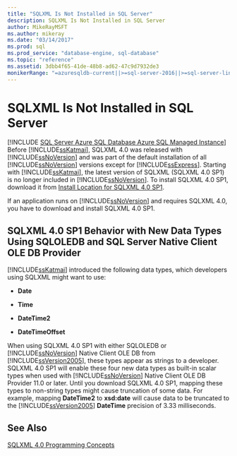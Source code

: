 ```yaml
---
title: "SQLXML Is Not Installed in SQL Server"
description: SQLXML Is Not Installed in SQL Server
author: MikeRayMSFT
ms.author: mikeray
ms.date: "03/14/2017"
ms.prod: sql
ms.prod_service: "database-engine, sql-database"
ms.topic: "reference"
ms.assetid: 3dbb4f65-41de-48b8-ad62-47c9d7932de3
monikerRange: "=azuresqldb-current||>=sql-server-2016||>=sql-server-linux-2017||=azuresqldb-mi-current"
---
```

# SQLXML Is Not Installed in SQL Server
[!INCLUDE [SQL Server Azure SQL Database Azure SQL Managed Instance](../../includes/applies-to-version/sql-asdb-asdbmi.md)]
  Before [!INCLUDE[ssKatmai](../../includes/sskatmai-md.md)], SQLXML 4.0 was released with [!INCLUDE[ssNoVersion](../../includes/ssnoversion-md.md)] and was part of the default installation of all [!INCLUDE[ssNoVersion](../../includes/ssnoversion-md.md)] versions except for [!INCLUDE[ssExpress](../../includes/ssexpress-md.md)]. Starting with [!INCLUDE[ssKatmai](../../includes/sskatmai-md.md)], the latest version of SQLXML (SQLXML 4.0 SP1) is no longer included in [!INCLUDE[ssNoVersion](../../includes/ssnoversion-md.md)]. To install SQLXML 4.0 SP1, download it from [Install Location for SQLXML 4.0 SP1](https://www.microsoft.com/download/details.aspx?id=30403).  
  
 If an application runs on [!INCLUDE[ssNoVersion](../../includes/ssnoversion-md.md)] and requires SQLXML 4.0, you have to download and install SQLXML 4.0 SP1.  
  
## SQLXML 4.0 SP1 Behavior with New Data Types Using SQLOLEDB and SQL Server Native Client OLE DB Provider  
 [!INCLUDE[ssKatmai](../../includes/sskatmai-md.md)] introduced the following data types, which developers using SQLXML might want to use:  
  
-   **Date**  
  
-   **Time**  
  
-   **DateTime2**  
  
-   **DateTimeOffset**  
  
 When using SQLXML 4.0 SP1 with either SQLOLEDB or [!INCLUDE[ssNoVersion](../../includes/ssnoversion-md.md)] Native Client OLE DB from [!INCLUDE[ssVersion2005](../../includes/ssversion2005-md.md)], these types appear as strings to a developer. SQLXML 4.0 SP1 will enable these four new data types as built-in scalar types when used with [!INCLUDE[ssNoVersion](../../includes/ssnoversion-md.md)] Native Client OLE DB Provider 11.0 or later. Until you download SQLXML 4.0 SP1, mapping these types to non-string types might cause truncation of some data. For example, mapping **DateTime2** to **xsd:date** will cause data to be truncated to the [!INCLUDE[ssVersion2005](../../includes/ssversion2005-md.md)] **DateTime** precision of 3.33 milliseconds.  
  
## See Also  
 [SQLXML 4.0 Programming Concepts](../../relational-databases/sqlxml/sqlxml-4-0-programming-concepts.md)  
  
  
